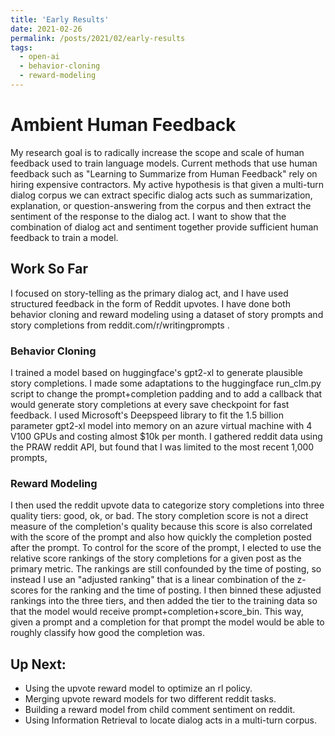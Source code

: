 ```yaml
---
title: 'Early Results'
date: 2021-02-26
permalink: /posts/2021/02/early-results
tags:
  - open-ai
  - behavior-cloning
  - reward-modeling
---
```


# Ambient Human Feedback

My research goal is to radically increase the scope and scale of human feedback used to train language models.
Current methods that use human feedback such as "Learning to Summarize from Human Feedback" rely on hiring expensive contractors.
My active hypothesis is that given a multi-turn dialog corpus we can extract specific dialog acts such as
summarization, explanation, or question-answering from the corpus and then extract the sentiment of the response to the dialog act.
I want to show that the combination of dialog act and sentiment together provide sufficient human feedback to train a model.

## Work So Far

I focused on story-telling as the primary dialog act, and I have used structured feedback in the form of Reddit upvotes.
I have done both behavior cloning and reward modeling using a dataset of story prompts and story completions from reddit.com/r/writingprompts .

### Behavior Cloning

I trained a model based on huggingface's gpt2-xl to generate plausible story completions.
I made some adaptations to the huggingface run_clm.py script to change the prompt+completion padding and
to add a callback that would generate story completions at every save checkpoint for fast feedback.
I used Microsoft's Deepspeed library to fit the 1.5 billion parameter gpt2-xl model
into memory on an azure virtual machine with 4 V100 GPUs and costing almost $10k per month.
I gathered reddit data using the PRAW reddit API, but found that I was limited to the most recent 1,000 prompts,


### Reward Modeling

I then used the reddit upvote data to categorize story completions into three quality tiers: good, ok, or bad.
The story completion score is not a direct measure of the completion's quality because this score is also correlated
with the score of the prompt and also how quickly the completion posted after the prompt.
To control for the score of the prompt, I elected to use the relative score rankings of the story completions for a given post as the primary metric.
The rankings are still confounded by the time of posting, so instead I use an "adjusted ranking"
that is a linear combination of the z-scores for the ranking and the time of posting.
I then binned these adjusted rankings into the three tiers,
and then added the tier to the training data so that the model would receive prompt+completion+score_bin.
This way, given a prompt and a completion for that prompt the model would be able to roughly classify how good the completion was.

## Up Next:
- Using the upvote reward model to optimize an rl policy.
- Merging upvote reward models for two different reddit tasks.
- Building a reward model from child comment sentiment on reddit.
- Using Information Retrieval to locate dialog acts in a multi-turn corpus.
